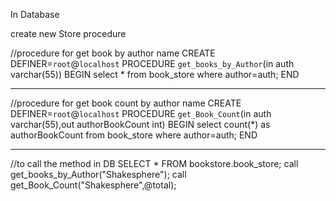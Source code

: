 In Database

create new Store procedure


//procedure for get book by author name
CREATE DEFINER=`root`@`localhost` PROCEDURE `get_books_by_Author`(in auth varchar(55))
BEGIN
select * from book_store where author=auth;
END
**********************************************************

//procedure for get book count by author name
CREATE DEFINER=`root`@`localhost` PROCEDURE `get_Book_Count`(in auth varchar(55),out authorBookCount int)
BEGIN
select count(*) as authorBookCount from book_store where author=auth; 
END
***********************************************************

//to call the method in DB
SELECT * FROM bookstore.book_store;
call get_books_by_Author("Shakesphere");
call get_Book_Count("Shakesphere",@total);
